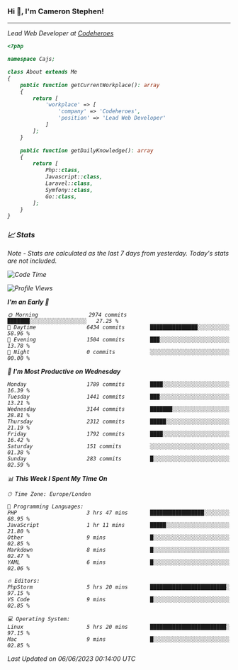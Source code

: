 ### Hi 👋, I'm Cameron Stephen!
<hr>
<p><em>Lead Web Developer at <a href="https://codeheroes.co.uk">Codeheroes</a></p>


```php
<?php

namespace Cajs;

class About extends Me
{
    public function getCurrentWorkplace(): array
    {
        return [
            'workplace' => [
                'company' => 'Codeheroes',
                'position' => 'Lead Web Developer'
            ]
        ];
    }

    public function getDailyKnowledge(): array
    {
        return [
            Php::class,
            Javascript::class,
            Laravel::class,
            Symfony::class,
            Go::class,
        ];
    }
}
```

### 📈 Stats
<p><em>Note - Stats are calculated as the last 7 days from yesterday. Today's stats are not included.</em></p>


<!--START_SECTION:waka-->
![Code Time](http://img.shields.io/badge/Code%20Time-3%2C402%20hrs%2034%20mins-blue)

![Profile Views](http://img.shields.io/badge/Profile%20Views-0-blue)

**I'm an Early 🐤** 

```text
🌞 Morning                2974 commits        ███████░░░░░░░░░░░░░░░░░░   27.25 % 
🌆 Daytime                6434 commits        ███████████████░░░░░░░░░░   58.96 % 
🌃 Evening                1504 commits        ███░░░░░░░░░░░░░░░░░░░░░░   13.78 % 
🌙 Night                  0 commits           ░░░░░░░░░░░░░░░░░░░░░░░░░   00.00 % 
```
📅 **I'm Most Productive on Wednesday** 

```text
Monday                   1789 commits        ████░░░░░░░░░░░░░░░░░░░░░   16.39 % 
Tuesday                  1441 commits        ███░░░░░░░░░░░░░░░░░░░░░░   13.21 % 
Wednesday                3144 commits        ███████░░░░░░░░░░░░░░░░░░   28.81 % 
Thursday                 2312 commits        █████░░░░░░░░░░░░░░░░░░░░   21.19 % 
Friday                   1792 commits        ████░░░░░░░░░░░░░░░░░░░░░   16.42 % 
Saturday                 151 commits         ░░░░░░░░░░░░░░░░░░░░░░░░░   01.38 % 
Sunday                   283 commits         █░░░░░░░░░░░░░░░░░░░░░░░░   02.59 % 
```


📊 **This Week I Spent My Time On** 

```text
🕑︎ Time Zone: Europe/London

💬 Programming Languages: 
PHP                      3 hrs 47 mins       █████████████████░░░░░░░░   68.95 % 
JavaScript               1 hr 11 mins        █████░░░░░░░░░░░░░░░░░░░░   21.80 % 
Other                    9 mins              █░░░░░░░░░░░░░░░░░░░░░░░░   02.85 % 
Markdown                 8 mins              █░░░░░░░░░░░░░░░░░░░░░░░░   02.47 % 
YAML                     6 mins              █░░░░░░░░░░░░░░░░░░░░░░░░   02.06 % 

🔥 Editors: 
PhpStorm                 5 hrs 20 mins       ████████████████████████░   97.15 % 
VS Code                  9 mins              █░░░░░░░░░░░░░░░░░░░░░░░░   02.85 % 

💻 Operating System: 
Linux                    5 hrs 20 mins       ████████████████████████░   97.15 % 
Mac                      9 mins              █░░░░░░░░░░░░░░░░░░░░░░░░   02.85 % 
```


 Last Updated on 06/06/2023 00:14:00 UTC
<!--END_SECTION:waka-->

